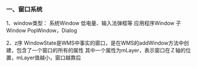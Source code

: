 ### 一、窗口系统
1、window类型：
系统Window		低电量、输入法弹框等
应用程序Window
子Window			PopWindow，Dialog

2、z序
WindowState是WMS中事实的窗口，是在WMS的addWindow方法中创建，包含了一个窗口的所有的属性
其中一个属性为mLayer，表示窗口在Ｚ轴的位置，mLayer值越小，窗口越靠后
